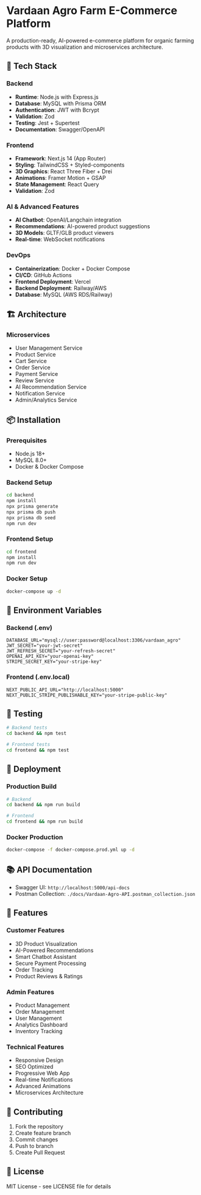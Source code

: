 # Vardaan Agro Farm E-Commerce Platform

A production-ready, AI-powered e-commerce platform for organic farming products with 3D visualization and microservices architecture.

## 🚀 Tech Stack

### Backend
- **Runtime**: Node.js with Express.js
- **Database**: MySQL with Prisma ORM
- **Authentication**: JWT with Bcrypt
- **Validation**: Zod
- **Testing**: Jest + Supertest
- **Documentation**: Swagger/OpenAPI

### Frontend
- **Framework**: Next.js 14 (App Router)
- **Styling**: TailwindCSS + Styled-components
- **3D Graphics**: React Three Fiber + Drei
- **Animations**: Framer Motion + GSAP
- **State Management**: React Query
- **Validation**: Zod

### AI & Advanced Features
- **AI Chatbot**: OpenAI/Langchain integration
- **Recommendations**: AI-powered product suggestions
- **3D Models**: GLTF/GLB product viewers
- **Real-time**: WebSocket notifications

### DevOps
- **Containerization**: Docker + Docker Compose
- **CI/CD**: GitHub Actions
- **Frontend Deployment**: Vercel
- **Backend Deployment**: Railway/AWS
- **Database**: MySQL (AWS RDS/Railway)

## 🏗️ Architecture

### Microservices
- User Management Service
- Product Service
- Cart Service
- Order Service
- Payment Service
- Review Service
- AI Recommendation Service
- Notification Service
- Admin/Analytics Service

## 📦 Installation

### Prerequisites
- Node.js 18+
- MySQL 8.0+
- Docker & Docker Compose

### Backend Setup
```bash
cd backend
npm install
npx prisma generate
npx prisma db push
npx prisma db seed
npm run dev
```

### Frontend Setup
```bash
cd frontend
npm install
npm run dev
```

### Docker Setup
```bash
docker-compose up -d
```

## 🔧 Environment Variables

### Backend (.env)
```
DATABASE_URL="mysql://user:password@localhost:3306/vardaan_agro"
JWT_SECRET="your-jwt-secret"
JWT_REFRESH_SECRET="your-refresh-secret"
OPENAI_API_KEY="your-openai-key"
STRIPE_SECRET_KEY="your-stripe-key"
```

### Frontend (.env.local)
```
NEXT_PUBLIC_API_URL="http://localhost:5000"
NEXT_PUBLIC_STRIPE_PUBLISHABLE_KEY="your-stripe-public-key"
```

## 🧪 Testing
```bash
# Backend tests
cd backend && npm test

# Frontend tests
cd frontend && npm test
```

## 🚀 Deployment

### Production Build
```bash
# Backend
cd backend && npm run build

# Frontend
cd frontend && npm run build
```

### Docker Production
```bash
docker-compose -f docker-compose.prod.yml up -d
```

## 📚 API Documentation
- Swagger UI: `http://localhost:5000/api-docs`
- Postman Collection: `./docs/Vardaan-Agro-API.postman_collection.json`

## 🎯 Features

### Customer Features
- 3D Product Visualization
- AI-Powered Recommendations
- Smart Chatbot Assistant
- Secure Payment Processing
- Order Tracking
- Product Reviews & Ratings

### Admin Features
- Product Management
- Order Management
- User Management
- Analytics Dashboard
- Inventory Tracking

### Technical Features
- Responsive Design
- SEO Optimized
- Progressive Web App
- Real-time Notifications
- Advanced Animations
- Microservices Architecture

## 🤝 Contributing
1. Fork the repository
2. Create feature branch
3. Commit changes
4. Push to branch
5. Create Pull Request

## 📄 License
MIT License - see LICENSE file for details